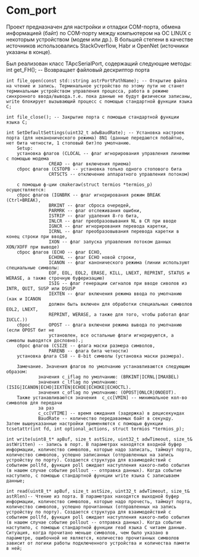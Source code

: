 # Com_port
Проект предназначен для настройки и отладки COM-порта, обмена информацией (байт) по COM-порту между компьютером на ОС LINUX с некоторым устройством (модем или др.).
В большей степени в качестве источников использовались StackOverflow, Habr и OpenNet (источники указаны в конце).

Был реализован класс TApcSerialPort, содержащий следующие методы:
	int get_FH(); -- Возвращает файловый дескриптор порта

    int file_open(const std::string astrPortPathName); -- Открытие файла на чтение и запись. Терминальное устройство по этому пути не станет терминальным устройством управления процесса, работа в режиме синхронного ввода/вывода.т.е. пока данные не будут физически записаны, write блокирует вызывающий процесс с помощью стандартной функции языка С; 

    int file_close(); -- Закрытие порта с помощью стандартной функции языка С;

    int SetDefaultSettings(uint32_t adwBaudRate); -- Установка настроек порта (для неканонического режима) 8N1 (данные передаются побайтно, нет бита четности, 1 стоповый бит)по умолчанию.  
    	Setup: 
    	установка флагов (CLOCAL -- флаг игнорирования управления линиями с помощью модема
    				CREAD -- флаг включения приема)
    	сброс флагов (CSTOPB -- установка только одного стопового бита 
    				CRTSCTS -- отключение аппаратного управления потоком)

    	с помощью ф-ции cmakeraw(struct termios *termios_p) осуществляется:
    	сброс флагов (IGNBRK -- флаг игнорирования режим BREAK (Ctrl+BREAK), 
                  	BRKINT -- флаг сброса очередей, 
                  	PARMRK -- флаг отслеживания ошибки, 
                  	ISTRIP -- флаг удаления 8-го бита, 
                  	INLCR -- флаг преобразовывания NL в CR при вводе
                  	IGNCR -- флаг игнорирования перевода каретки,
                  	ICRNL -- флаг преобразовывания перевода каретки в конец строки при вводе,
                  	IXON -- флаг запуска управления потоком данных XON/XOFF при выводе) 
    	сброс флагов (ECHO -- флаг ECHO,
                  	ECHONL -- флаг ECHO новой строки,
                  	ICANON -- флаг канонического режима (линии используют специальные символы:
                  	EOF, EOL, EOL2, ERASE, KILL, LNEXT, REPRINT, STATUS и WERASE, а также строчную буферизацию) 
                  	ISIG -- флаг генерации сигналов при вводе сиволов из INTR, QUIT, SUSP или DSUSP
                  	IEXTEN -- флаг включения режима ввода по умолчанию (как и ICANON 
                  	должен быть включен для обработки специальных символов EOL2, LNEXT, 
                  	REPRINT, WERASE, а также для того, чтобы работал флаг IUCLC.))
    	сброс       OPOST -- флага включени режима вывода по умолчанию (если OPOST бит не 
    				установлен, все остальные флаги игнорируются, а символы выводятся дословно).;
    	сброс флагов (CSIZE -- флага маски размера символов,
                  	PARENB -- флага бита четности)
    	установка флага CS8 -- 8-bit символы (установка маски размера).

    	Замечание. Значения флагов по умолчанию устанавливаются следующим образом:
    			значения c_iflag по умолчанию: (BRKINT|ICRNL|IMAXBEL)
    			значения c_lflag по умолчанию: (ISIG|ICANON|ECHO|IEXTEN|ECHOE|ECHOKE|ECHOCTL).
    			значения c_oflag по умолчанию: (OPOST|ONLCR|ONOEOT).
    	Также устанавливаются значения  c_cc[VMIN] -- минимальное кол-во символов для передачи
    			за раз
    			c_cc[VTIME] -- время ожидания (задержка) в децисекундах
    			BaudRate -- количество передаваемых байт в секунду.
    Затем вышеуказанные настройки применяются с помощью функции tcsetattr(int fd, int optional_actions, struct termios *termios_p);

    int write(uint8_t* apBuf, size_t astSize, uint32_t adwTimeout, size_t& astWritten) -- запись в порт. В параметрах находятся входной буфер информации, количество символов, которые надо записать, таймаут порта, количество символов, успешно записанных (отправленных на запись устройству по порту). Создается структура для взаимодействий с событием pollfd, функция poll ожидает наступления какого-либо события (в нашем случае событие pollout -- отправка данных). Когда событие наступило, с помощью стандартной функции write языка С записываем данные;

    int read(uint8_t* apBuf, size_t astSize, uint32_t adwTimeout, size_t& astRlen)-- Чтение из порта. В параметрах находятся выходной буфер информации, количество символов, которые надо прочесть, таймаут порта, количество символов, успешно прочитанных (отправленных на запись устройству по порту). Создается структура для взаимодействий с событием pollfd, функция poll ожидает наступления какого-либо события (в нашем случае событие pollout -- отправка данных). Когда событие наступило, с помощью стандартной функции read языка С читаем данные. Ситуация, когда прочитано меньше символов, чем было указано в параметре, ошибочной не является, количество прочитанных символов зависит от логики работы подключенного устройства и количества памяти в ней;
